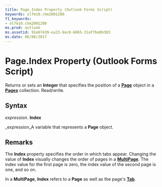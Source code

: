 ```yaml
---
title: Page.Index Property (Outlook Forms Script)
keywords: olfm10.chm2001280
f1_keywords:
- olfm10.chm2001280
ms.prod: outlook
ms.assetid: 91e67439-ea23-9ac8-6065-31af7be0b303
ms.date: 06/08/2017
---
```



# Page.Index Property (Outlook Forms Script)

Returns or sets an  **Integer** that specifies the position of a **[Page](Outlook.page.md)** object in a **[Pages](Outlook.pages(object).md)** collection. Read/write.


## Syntax

 _expression_. **Index**

 _expression_A variable that represents a  **Page** object.


## Remarks

The  **Index** property specifies the order in which tabs appear. Changing the value of **Index** visually changes the order of pages in a **[MultiPage](Outlook.multipage.md)**. The index value for the first page is zero, the index value of the second page is one, and so on.

In a  **MultiPage**,  **Index** refers to a **Page** as well as the page's **[Tab](Outlook.tab.md)**.


